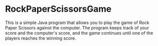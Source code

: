 # RockPaperScissorsGame
This is a simple Java program that allows you to play the game of Rock Paper Scissors against the computer. The program keeps track of your score and the computer's score, and the game continues until one of the players reaches the winning score.
